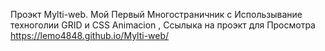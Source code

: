 Проэкт Mylti-web.
Мой Первый Многостраничник с Использывание техноголии GRID и CSS Animacion ,
Ссылыка на проэкт для Просмотра https://lemo4848.github.io/Mylti-web/ 


